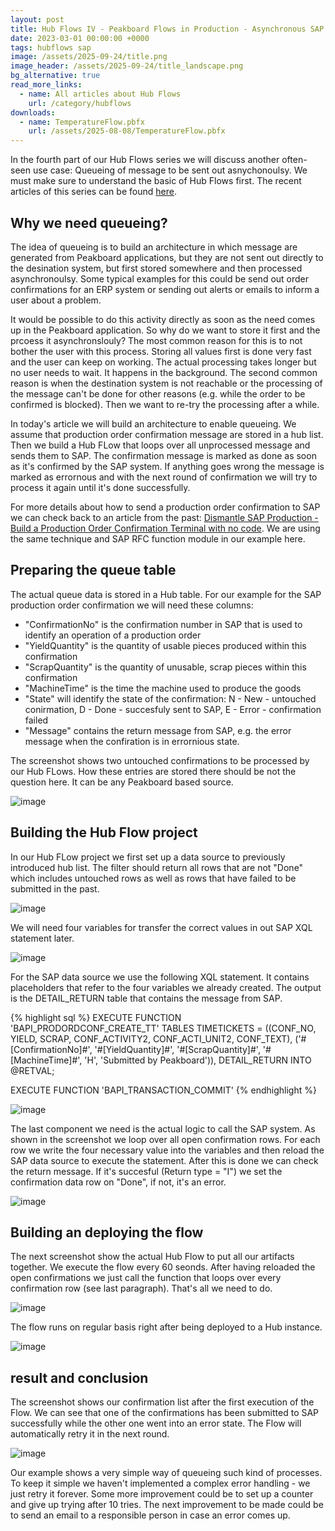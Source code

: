 ```yaml
---
layout: post
title: Hub Flows IV - Peakboard Flows in Production - Asynchronous SAP Confirmation Processing
date: 2023-03-01 00:00:00 +0000
tags: hubflows sap
image: /assets/2025-09-24/title.png
image_header: /assets/2025-09-24/title_landscape.png
bg_alternative: true
read_more_links:
  - name: All articles about Hub Flows
    url: /category/hubflows
downloads:
  - name: TemperatureFlow.pbfx
    url: /assets/2025-08-08/TemperatureFlow.pbfx
---
```

In the fourth part of our Hub Flows series we will discuss another often-seen use case: Queueing of message to be sent out asnychonoulsy. We must make sure to understand the basic of Hub Flows first. The recent articles of this series can be found [here](/category/hubflows).

## Why we need queueing?

The idea of queueing is to build an architecture in which message are generated from Peakboard applications, but they are not sent out directly to the desination system, but first stored somewhere and then processed asynchronoulsy. Some typical examples for this could be send out order confirmations for an ERP system or sending out alerts or emails to inform a user about a problem.

It would be possible to do this activity directly as soon as the need comes up in the Peakboard application. So why do we want to store it first and the prcoess it asynchronslouly? The most common reason for this is to not bother the user with this process. Storing all values first is done very fast and the user can keep on working. The actual processing takes longer but no user needs to wait. It happens in the background. The second common reason is when the destination system is not reachable or the processing of the message can't be done for other reasons (e.g. while the order to be confirmed is blocked). Then we want to re-try the processing after a while.

In today's article we will build an architecture to enable queueing. We assume that production order confirmation message are stored in a hub list. Then we build a Hub FLow that loops over all unprocessed message and sends them to SAP. The confirmation message is marked as done as soon as it's confirmed by the SAP system. If anything goes wrong the message is marked as errornous and with the next round of confirmation we will try to process it again until it's done successfully.

For more details about how to send a production order confirmation to SAP we can check back to an article from the past: [Dismantle SAP Production - Build a Production Order Confirmation Terminal with no code](/SAP-Production-Build-a-Production-Order-Confirmation-Terminal-with-no-code.html). We are using the same technique and SAP RFC function module in our example here.

## Preparing the queue table

The actual queue data is stored in a Hub table. For our example for the SAP production order confirmation we will need these columns:

- "ConfirmationNo" is the confirmation number in SAP that is used to identify an operation of a production order
- "YieldQuantity" is the quantity of usable pieces produced within this confirmation 
- "ScrapQuantity" is the quantity of unusable, scrap pieces within this confirmation
- "MachineTime" is the time the machine used to produce the goods
- "State" will identify the state of the confirmation: N - New - untouched conirmation, D - Done - succesfuly sent to SAP, E - Error - confirmation failed 
- "Message" contains the return message from SAP, e.g. the error message when the confiration is in errornious state.

The screenshot shows two untouched confirmations to be processed by our Hub FLows. How these entries are stored there should be not the question here. It can be any Peakboard based source.

![image](/assets/2025-09-24/010.png)

## Building the Hub Flow project

In our Hub FLow project we first set up a data source to previously introduced hub list. The filter should return all rows that are not "Done" which includes untouched rows as well as rows that have failed to be submitted in the past.

![image](/assets/2025-09-24/020.png)

We will need four variables for transfer the correct values in out SAP XQL statement later.

![image](/assets/2025-09-24/030.png)

For the SAP data source we use the following XQL statement. It contains placeholders that refer to the four variables we already created. The output is the DETAIL_RETURN table that contains the message from SAP.

{% highlight sql %}
EXECUTE FUNCTION 'BAPI_PRODORDCONF_CREATE_TT'
   TABLES
      TIMETICKETS = ((CONF_NO, YIELD, SCRAP, CONF_ACTIVITY2, CONF_ACTI_UNIT2, CONF_TEXT),
         ('#[ConfirmationNo]#', '#[YieldQuantity]#', '#[ScrapQuantity]#', 
            '#[MachineTime]#', 'H', 'Submitted by Peakboard')),
      DETAIL_RETURN INTO @RETVAL;

EXECUTE FUNCTION 'BAPI_TRANSACTION_COMMIT'
{% endhighlight %}

![image](/assets/2025-09-24/040.png)

The last component we need is the actual logic to call the SAP system. As shown in the screenshot we loop over all open confirmation rows. For each row we write the four necessary value into the variables and then reload the SAP data source to execute the statement. After this is done we can check the return message. If it's succesful (Return type = "I") we set the confirmation data row on "Done", if not, it's an error.

![image](/assets/2025-09-24/050.png)

## Building an deploying the flow

The next screenshot show the actual Hub Flow to put all our artifacts together. We execute the flow every 60 seonds. After having reloaded the open confirmations we just call the function that loops over every confirmation row (see last paragraph). That's all we need to do.

![image](/assets/2025-09-24/060.png)

The flow runs on regular basis right after being deployed to a Hub instance.

![image](/assets/2025-09-24/070.png)

## result and conclusion

The screenshot shows our confirmation list after the first execution of the Flow. We can see that one of the confirmations has been submitted to SAP successfully while the other one went into an error state. The Flow will automatically retry it in the next round.

![image](/assets/2025-09-24/080.png)

Our example shows a very simple way of queueing such kind of processes. To keep it simple we haven't implemented a complex error handling - we just retry it forever. Some more improvement could be to set up a counter and give up trying after 10 tries. The next improvement to be made could be to send an email to a responsible person in case an error comes up. 




